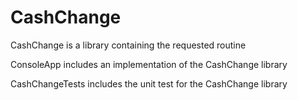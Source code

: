 # CashChange


CashChange is a library containing the requested routine

ConsoleApp includes an implementation of the CashChange library

CashChangeTests includes the unit test for the CashChange library
